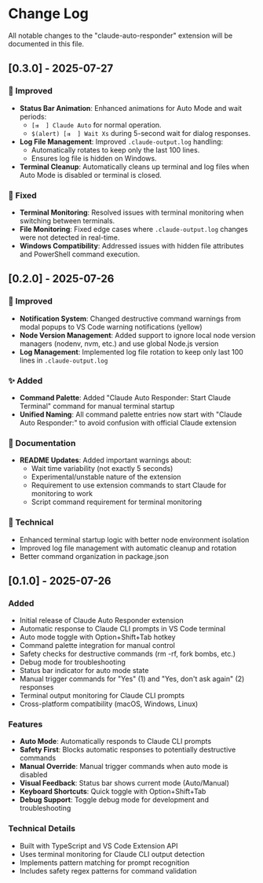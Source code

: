 # Change Log

All notable changes to the "claude-auto-responder" extension will be documented in this file.

## [0.3.0] - 2025-07-27

### 🔧 Improved
- **Status Bar Animation**: Enhanced animations for Auto Mode and wait periods:
  - `[⇉  ] Claude Auto` for normal operation.
  - `$(alert) [⇉  ] Wait Xs` during 5-second wait for dialog responses.
- **Log File Management**: Improved `.claude-output.log` handling:
  - Automatically rotates to keep only the last 100 lines.
  - Ensures log file is hidden on Windows.
- **Terminal Cleanup**: Automatically cleans up terminal and log files when Auto Mode is disabled or terminal is closed.

### 🐛 Fixed
- **Terminal Monitoring**: Resolved issues with terminal monitoring when switching between terminals.
- **File Monitoring**: Fixed edge cases where `.claude-output.log` changes were not detected in real-time.
- **Windows Compatibility**: Addressed issues with hidden file attributes and PowerShell command execution.

## [0.2.0] - 2025-07-26

### 🔧 Improved
- **Notification System**: Changed destructive command warnings from modal popups to VS Code warning notifications (yellow)
- **Node Version Management**: Added support to ignore local node version managers (nodenv, nvm, etc.) and use global Node.js version
- **Log Management**: Implemented log file rotation to keep only last 100 lines in `.claude-output.log`

### ✨ Added
- **Command Palette**: Added "Claude Auto Responder: Start Claude Terminal" command for manual terminal startup
- **Unified Naming**: All command palette entries now start with "Claude Auto Responder:" to avoid confusion with official Claude extension

### 📖 Documentation
- **README Updates**: Added important warnings about:
  - Wait time variability (not exactly 5 seconds)
  - Experimental/unstable nature of the extension
  - Requirement to use extension commands to start Claude for monitoring to work
  - Script command requirement for terminal monitoring

### 🔧 Technical
- Enhanced terminal startup logic with better node environment isolation
- Improved log file management with automatic cleanup and rotation
- Better command organization in package.json

## [0.1.0] - 2025-07-26

### Added
- Initial release of Claude Auto Responder extension
- Automatic response to Claude CLI prompts in VS Code terminal
- Auto mode toggle with Option+Shift+Tab hotkey
- Command palette integration for manual control
- Safety checks for destructive commands (rm -rf, fork bombs, etc.)
- Debug mode for troubleshooting
- Status bar indicator for auto mode state
- Manual trigger commands for "Yes" (1) and "Yes, don't ask again" (2) responses
- Terminal output monitoring for Claude CLI prompts
- Cross-platform compatibility (macOS, Windows, Linux)

### Features
- **Auto Mode**: Automatically responds to Claude CLI prompts
- **Safety First**: Blocks automatic responses to potentially destructive commands
- **Manual Override**: Manual trigger commands when auto mode is disabled
- **Visual Feedback**: Status bar shows current mode (Auto/Manual)
- **Keyboard Shortcuts**: Quick toggle with Option+Shift+Tab
- **Debug Support**: Toggle debug mode for development and troubleshooting

### Technical Details
- Built with TypeScript and VS Code Extension API
- Uses terminal monitoring for Claude CLI output detection
- Implements pattern matching for prompt recognition
- Includes safety regex patterns for command validation
